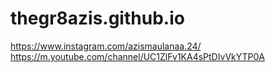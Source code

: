 # thegr8azis.github.io
https://www.instagram.com/azismaulanaa.24/
https://m.youtube.com/channel/UC1ZlFv1KA4sPtDIvVkYTP0A
